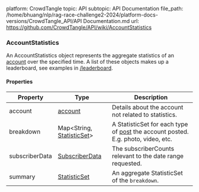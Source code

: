 platform: CrowdTangle
topic: API
subtopic: API Documentation
file_path: /home/bhuang/nlp/rag-race-challenge2-2024/platform-docs-versions/CrowdTangle_API/API Documentation.md
url: https://github.com/CrowdTangle/API/wiki/AccountStatistics


### [](#accountstatistics)AccountStatistics

An AccountStatistics object represents the aggregate statistics of an [account](https://github.com/CrowdTangle/API/wiki/Account) over the specified time. A list of these objects makes up a leaderboard, see examples in [/leaderboard](https://github.com/CrowdTangle/API/wiki/Leaderboard).

#### [](#properties)Properties

| Property | Type | Description |
| --- | --- | --- |
| account | [account](https://github.com/CrowdTangle/API/wiki/Account) | Details about the account not related to statistics. |
| breakdown | Map<String, [StatisticSet](https://github.com/CrowdTangle/API/wiki/AccountStatistics#StatisticSet)\> | A StatisticSet for each type of [post](https://github.com/CrowdTangle/API/wiki/Post) the account posted. E.g. photo, video, etc. |
| subscriberData | [SubscriberData](https://github.com/CrowdTangle/API/wiki/AccountStatistics#SubscriberData) | The subscriberCounts relevant to the date range requested. |
| summary | [StatisticSet](https://github.com/CrowdTangle/API/wiki/AccountStatistics#StatisticSet) | An aggregate StatisticSet of the `breakdown`. |